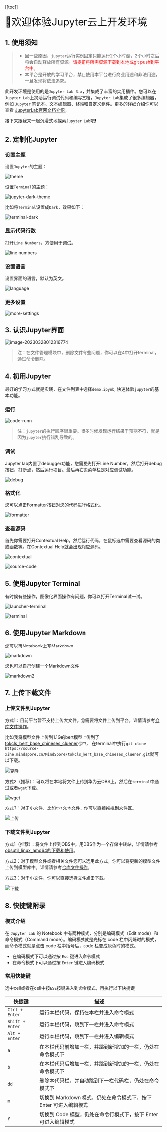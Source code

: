 [[toc]]

<font size=6>🤗欢迎体验Jupyter云上开发环境</font>

## 1. 使用须知

> - 因一些原因，`jupyter`运行实例固定只能运行2个小时😱，2个小时之后将会自动释放所有资源。<font color=red>请提前将所需资源下载到本地或git push到平台中</font>。
> - 本平台是开放的学习平台，禁止使用本平台进行商业用途和非法用途，一旦发现将依法追究。

此开发环境是使用的是`Jupyter Lab 3.x`，并集成了丰富的实用插件。您可以在`Jupyter Lab`上灵活运行调试代码和编写文档，`Jupyter Lab`集成了很多编辑器，例如 `Jupyter` 笔记本、文本编辑器、终端和自定义组件。更多的详细介绍你可以查看 [JupyterLab官网文档介绍](https://jupyterlab.readthedocs.io/en/stable/getting_started/overview.html#overview)。
    
接下来跟我来一起沉浸式地探索`Jupyter Lab`吧❗

## 2.  定制化Jupyter

### 设置主题

设置`Jupyter`的主题：

![theme](https://obs-xihe-beijing4.obs.cn-north-4.myhuaweicloud.com/xihe-img/projects/cloud/jupyter-theme.png)

设置`Terminal`的主题：

![jupyter-dark-theme](https://obs-xihe-beijing4.obs.cn-north-4.myhuaweicloud.com/xihe-img/projects/cloud/jupyter-dark-theme.png)

比如将`Terminal`设置成`Dark`，效果如下：

![terminal-dark](https://obs-xihe-beijing4.obs.cn-north-4.myhuaweicloud.com/xihe-img/projects/cloud/jupyter-terminal1.png)

### 显示代码行数

打开`Line Numbers`，方便用于调试。

![line numbers](https://obs-xihe-beijing4.obs.cn-north-4.myhuaweicloud.com/xihe-img/projects/cloud/jupyter-line_nums.png)

### 设置语言

设置界面的语言，默认为英文。

![language](https://obs-xihe-beijing4.obs.cn-north-4.myhuaweicloud.com/xihe-img/projects/cloud/jupyter-language.png)

### 更多设置

![more-settings](https://obs-xihe-beijing4.obs.cn-north-4.myhuaweicloud.com/xihe-img/projects/cloud/jupyter-settings.png)



## 3. 认识Jupyter界面

![image-20230328012316774](https://typora-asserts-1255664287.cos.ap-guangzhou.myqcloud.com/filesimage-20230328012316774.png)

> 注：在文件管理模块中，删除文件有些问题，你可以在4中打开terminal，通过命令删除。



## 4. 初用Jupyter

最好的学习方式就是实践，在文件列表中选择`demo.ipynb`, 快速体验`jupyter`的基本功能。

### 运行

![code-runn](https://obs-xihe-beijing4.obs.cn-north-4.myhuaweicloud.com/xihe-img/projects/cloud/jupyter-run.png)

> 注：`jupyter`的执行顺序很重要。很多时候发现运行结果于预期不符，就是因为`jupyter`执行错乱导致的。

### 调试

Jupyter lab内置了debugger功能，您需要先打开Line Number，然后打开debug按钮，打断点，然后运行项目。最后再右边菜单栏是对应调试功能。

![debug](https://obs-xihe-beijing4.obs.cn-north-4.myhuaweicloud.com/xihe-img/projects/cloud/jupyter-debug.png)

### 格式化

您可以点击Formatter按钮对您的代码进行格式化。

![formatter](https://obs-xihe-beijing4.obs.cn-north-4.myhuaweicloud.com/xihe-img/projects/cloud/jupyter-formatter.png)

### 查看源码

首先你需要打开Contextual Help，然后运行代码，在鼠标选中需要查看源码的类或函数等。在Contextual Help就会出现相应源码。

![contextual](https://obs-xihe-beijing4.obs.cn-north-4.myhuaweicloud.com/xihe-img/projects/cloud/jupyter-contextual.png)

![source-code](https://obs-xihe-beijing4.obs.cn-north-4.myhuaweicloud.com/xihe-img/projects/cloud/jupyter-contextual-code.png)



## 5. 使用Jupyter Terminal

有时候有些操作，图像化界面操作有问题，你可以打开Terminal试一试。

![launcher-terminal](https://obs-xihe-beijing4.obs.cn-north-4.myhuaweicloud.com/xihe-img/projects/cloud/jupyter-terminal-launcher.png)

![terminal](https://obs-xihe-beijing4.obs.cn-north-4.myhuaweicloud.com/xihe-img/projects/cloud/jupyter-terminal.png)



## 6. 使用Jupyter Markdown

您可以再Notebook上写Markdown

![markdown](https://obs-xihe-beijing4.obs.cn-north-4.myhuaweicloud.com/xihe-img/projects/cloud/jupyter-markdown1.png)

您也可以自己创建一个Markdown文件

![markdown2](https://obs-xihe-beijing4.obs.cn-north-4.myhuaweicloud.com/xihe-img/projects/cloud/jupyter-markdown2.png)



## 7. 上传下载文件

### 上传文件到Jupyter

方式1：目前平台暂不支持上传大文件。您需要将文件上传到平台，详情请参考[仓库文件操作](https://xihe-docs.mindspore.cn/zh/tutorial/repo/)。

比如我将模型文件上传到1.1G的bert模型上传到了[tokcls_bert_base_chineses_cluener](https://xihe.mindspore.cn/models/MindSpore/tokcls_bert_base_chineses_cluener/tree)仓中，
在terminal中执行`git clone https://source-xihe.mindspore.cn/MindSpore/tokcls_bert_base_chineses_cluener.git`就可以下载。

![克隆](https://obs-xihe-beijing4.obs.cn-north-4.myhuaweicloud.com/xihe-img/projects/cloud/jupyter-upload.png)

方式2（推荐）：可以将在本地将文件上传到华为云OBS上，然后在`terminal`中通过或者`wget`下载。

![wget](https://obs-xihe-beijing4.obs.cn-north-4.myhuaweicloud.com/xihe-img/projects/cloud/jupyter-wget.png)

方式3：对于小文件，比如`txt`文本文件，你可以直接拖拽到文件区。

![上传](https://obs-xihe-beijing4.obs.cn-north-4.myhuaweicloud.com/xihe-img/projects/cloud/jupyter-file-upload.png)


### 下载文件到Jupyter

方式1（推荐）：将文件上传到OBS中。用OBS作为一个存储中转站，详情请参考[obsutil_linux_amd64的下载和使用](https://support.huaweicloud.com/utiltg-obs/obs_11_0003.html)。

方式2：对于模型文件或者相关文件您可以选用此方式，你可以将更新的模型文件上传到模型库中。详情请参考[仓库文件操作](https://xihe-docs.mindspore.cn/zh/tutorial/repo/)。

方式3：对于小文件，你可以直接选择文件点击下载。

![下载](https://obs-xihe-beijing4.obs.cn-north-4.myhuaweicloud.com/xihe-img/projects/cloud/jupyter-download.png)



## 8. 快捷键附录

### 模式介绍

在 `Jupyter Lab` 的 Notebook 中有两种模式，分别是编码模式（Edit mode）和命令模式（Command mode）。编码模式就是光标在 code 栏中闪烁时的模式，而命令模式就是点击 code 栏中括号后，code 栏变成灰色时的模式。

- 在编码模式下可以通过按 `Esc` 键进入命令模式
- 在命令模式下可以通过按 `Enter` 键进入编码模式

### 常用快捷键

选中cell或者在cell中按`ESE`按键进入到命令模式，再执行以下快捷键

| 快捷键          | 描述                                                         |
| --------------- | ------------------------------------------------------------ |
| `Ctrl + Enter`  | 运行本栏代码，保持在本栏并进入命令模式                       |
| `Shift + Enter` | 运行本栏代码，跳到下一栏并进入命令模式                       |
| `Alt + Enter`   | 运行本栏代码，跳到下一栏并进入编辑模式                       |
| `a`             | 在本栏代码前增加一栏，并跳到新增加的一栏，仍处在命令模式下   |
| `b`             | 在本栏代码后增加一栏，并跳到新增加的一栏，仍处在命令模式下   |
| `dd`            | 删除本代码栏，并自动跳到下一栏代码栏，仍处在命令模式下       |
| `m`             | 切换到 Markdown 模式，仍处在命令模式下，按下 Enter 可进入编辑模式 |
| `y`             | 切换到 Code 模型，仍处在命令行模式下，按下 Enter 可进入编辑模式 |